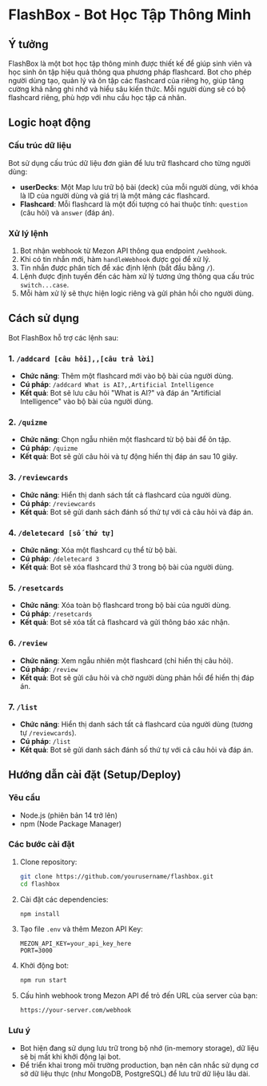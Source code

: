 # FlashBox - Bot Học Tập Thông Minh

## Ý tưởng

FlashBox là một bot học tập thông minh được thiết kế để giúp sinh viên và học sinh ôn tập hiệu quả thông qua phương pháp flashcard. Bot cho phép người dùng tạo, quản lý và ôn tập các flashcard của riêng họ, giúp tăng cường khả năng ghi nhớ và hiểu sâu kiến thức. Mỗi người dùng sẽ có bộ flashcard riêng, phù hợp với nhu cầu học tập cá nhân.

## Logic hoạt động

### Cấu trúc dữ liệu

Bot sử dụng cấu trúc dữ liệu đơn giản để lưu trữ flashcard cho từng người dùng:

- **userDecks**: Một Map lưu trữ bộ bài (deck) của mỗi người dùng, với khóa là ID của người dùng và giá trị là một mảng các flashcard.
- **Flashcard**: Mỗi flashcard là một đối tượng có hai thuộc tính: `question` (câu hỏi) và `answer` (đáp án).

### Xử lý lệnh

1. Bot nhận webhook từ Mezon API thông qua endpoint `/webhook`.
2. Khi có tin nhắn mới, hàm `handleWebhook` được gọi để xử lý.
3. Tin nhắn được phân tích để xác định lệnh (bắt đầu bằng `/`).
4. Lệnh được định tuyến đến các hàm xử lý tương ứng thông qua cấu trúc `switch...case`.
5. Mỗi hàm xử lý sẽ thực hiện logic riêng và gửi phản hồi cho người dùng.

## Cách sử dụng

Bot FlashBox hỗ trợ các lệnh sau:

### 1. `/addcard [câu hỏi],,[câu trả lời]`

- **Chức năng**: Thêm một flashcard mới vào bộ bài của người dùng.
- **Cú pháp**: `/addcard What is AI?,,Artificial Intelligence`
- **Kết quả**: Bot sẽ lưu câu hỏi "What is AI?" và đáp án "Artificial Intelligence" vào bộ bài của người dùng.

### 2. `/quizme`

- **Chức năng**: Chọn ngẫu nhiên một flashcard từ bộ bài để ôn tập.
- **Cú pháp**: `/quizme`
- **Kết quả**: Bot sẽ gửi câu hỏi và tự động hiển thị đáp án sau 10 giây.

### 3. `/reviewcards`

- **Chức năng**: Hiển thị danh sách tất cả flashcard của người dùng.
- **Cú pháp**: `/reviewcards`
- **Kết quả**: Bot sẽ gửi danh sách đánh số thứ tự với cả câu hỏi và đáp án.

### 4. `/deletecard [số thứ tự]`

- **Chức năng**: Xóa một flashcard cụ thể từ bộ bài.
- **Cú pháp**: `/deletecard 3`
- **Kết quả**: Bot sẽ xóa flashcard thứ 3 trong bộ bài của người dùng.

### 5. `/resetcards`

- **Chức năng**: Xóa toàn bộ flashcard trong bộ bài của người dùng.
- **Cú pháp**: `/resetcards`
- **Kết quả**: Bot sẽ xóa tất cả flashcard và gửi thông báo xác nhận.

### 6. `/review`

- **Chức năng**: Xem ngẫu nhiên một flashcard (chỉ hiển thị câu hỏi).
- **Cú pháp**: `/review`
- **Kết quả**: Bot sẽ gửi câu hỏi và chờ người dùng phản hồi để hiển thị đáp án.

### 7. `/list`

- **Chức năng**: Hiển thị danh sách tất cả flashcard của người dùng (tương tự `/reviewcards`).
- **Cú pháp**: `/list`
- **Kết quả**: Bot sẽ gửi danh sách đánh số thứ tự với cả câu hỏi và đáp án.

## Hướng dẫn cài đặt (Setup/Deploy)

### Yêu cầu

- Node.js (phiên bản 14 trở lên)
- npm (Node Package Manager)

### Các bước cài đặt

1. Clone repository:
   ```bash
   git clone https://github.com/yourusername/flashbox.git
   cd flashbox
   ```

2. Cài đặt các dependencies:
   ```bash
   npm install
   ```

3. Tạo file `.env` và thêm Mezon API Key:
   ```
   MEZON_API_KEY=your_api_key_here
   PORT=3000
   ```

4. Khởi động bot:
   ```bash
   npm run start
   ```

5. Cấu hình webhook trong Mezon API để trỏ đến URL của server của bạn:
   ```
   https://your-server.com/webhook
   ```

### Lưu ý

- Bot hiện đang sử dụng lưu trữ trong bộ nhớ (in-memory storage), dữ liệu sẽ bị mất khi khởi động lại bot.
- Để triển khai trong môi trường production, bạn nên cân nhắc sử dụng cơ sở dữ liệu thực (như MongoDB, PostgreSQL) để lưu trữ dữ liệu lâu dài.